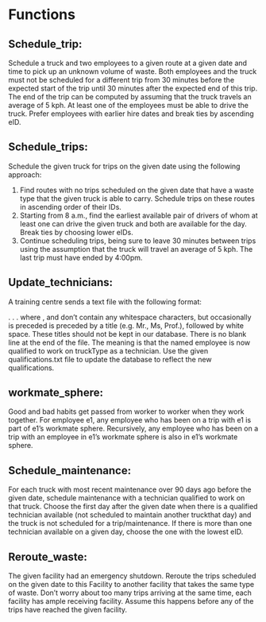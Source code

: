 # Functions
## Schedule_trip: 
Schedule a truck and two employees to a given route at a given date and time to pick up an unknown volume of waste. Both employees and the truck must not be scheduled for a different trip from 30 minutes before the expected start of the trip until 30 minutes after the expected end of this trip. The end of the trip can be computed by assuming that the truck travels an average of 5 kph. At least one of the employees must be able to drive the truck. Prefer employees with earlier hire dates and break ties by ascending eID.

## Schedule_trips: 
Schedule the given truck for trips on the given date using the following approach:
1. Find routes with no trips scheduled on the given date that have a waste type that the given truck
is able to carry. Schedule trips on these routes in ascending order of their IDs.
2. Starting from 8 a.m., find the earliest available pair of drivers of whom at least one can drive the
given truck and both are available for the day. Break ties by choosing lower eIDs.
3. Continue scheduling trips, being sure to leave 30 minutes between trips using the assumption
that the truck will travel an average of 5 kph. The last trip must have ended by 4:00pm.

## Update_technicians: 
A training centre sends a text file with the following format:
     <firstName> <surName>
     <truckType> 

     
. . . where <firstName>, <surName> and <truckType> don’t contain any whitespace characters, but occasionally <firstName> is preceded is preceded by a title (e.g. Mr., Ms, Prof.), followed by white space. These titles should not be kept in our database. There is no blank line at the end of the file.
The meaning is that the named employee is now qualified to work on truckType as a technician. Use the given qualifications.txt file to update the database to reflect the new qualifications.

## workmate_sphere: 
Good and bad habits get passed from worker to worker when they work together. For employee e1, any employee who has been on a trip with e1 is part of e1’s workmate sphere. Recursively, any employee who has been on a trip with an employee in e1’s workmate sphere is also in e1’s workmate sphere.


## Schedule_maintenance: 
For each truck with most recent maintenance over 90 days ago before the given date, schedule maintenance with a technician qualified to work on that truck. Choose the first day after the given date when there is a qualified technician available (not scheduled to maintain another truckthat day) and the truck is not scheduled for a trip/maintenance. If there is more than one technician available on a given day, choose the one with the lowest eID.

## Reroute_waste: 
The given facility had an emergency shutdown. Reroute the trips scheduled on the given date to this Facility to another facility that takes the same type of waste. Don’t worry about too many trips arriving at the same time, each facility has ample receiving facility.
Assume this happens before any of the trips have reached the given facility.


